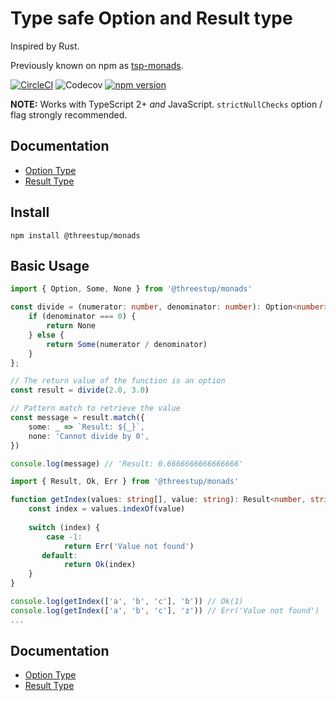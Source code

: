 # Type safe Option and Result type

Inspired by Rust.

Previously known on npm as [tsp-monads](https://www.npmjs.com/package/tsp-monads).

[![CircleCI](https://img.shields.io/circleci/project/github/Threestup/monads.svg)](https://circleci.com/gh/Threestup/monads)
![Codecov](https://img.shields.io/codecov/c/github/Threestup/monads.svg)
[![npm version](https://img.shields.io/npm/v/@threestup/monads.svg)](https://www.npmjs.com/package/@threestup/monads)

**NOTE:** Works with TypeScript 2+ _and_ JavaScript. `strictNullChecks` option / flag strongly recommended.

## Documentation

- [Option Type](https://github.com/threestup/monads/tree/master/src/Option)
- [Result Type](https://github.com/threestup/monads/tree/master/src/Result)

## Install

```
npm install @threestup/monads
```

## Basic Usage

```typescript
import { Option, Some, None } from '@threestup/monads'

const divide = (numerator: number, denominator: number): Option<number> => {
    if (denominator === 0) {
        return None
    } else {
        return Some(numerator / denominator)
    }
};

// The return value of the function is an option
const result = divide(2.0, 3.0)

// Pattern match to retrieve the value
const message = result.match({
    some: _ => `Result: ${_}`,
    none: 'Cannot divide by 0',
})

console.log(message) // 'Result: 0.6666666666666666'
```

```typescript
import { Result, Ok, Err } from '@threestup/monads'

function getIndex(values: string[], value: string): Result<number, string> {
    const index = values.indexOf(value)
    
    switch (index) {
        case -1:
            return Err('Value not found')
       default:
            return Ok(index)
    }
}

console.log(getIndex(['a', 'b', 'c'], 'b')) // Ok(1)
console.log(getIndex(['a', 'b', 'c'], 'z')) // Err('Value not found')
...
```

## Documentation

- [Option Type](https://github.com/threestup/monads/tree/master/src/Option)
- [Result Type](https://github.com/threestup/monads/tree/master/src/Result)
